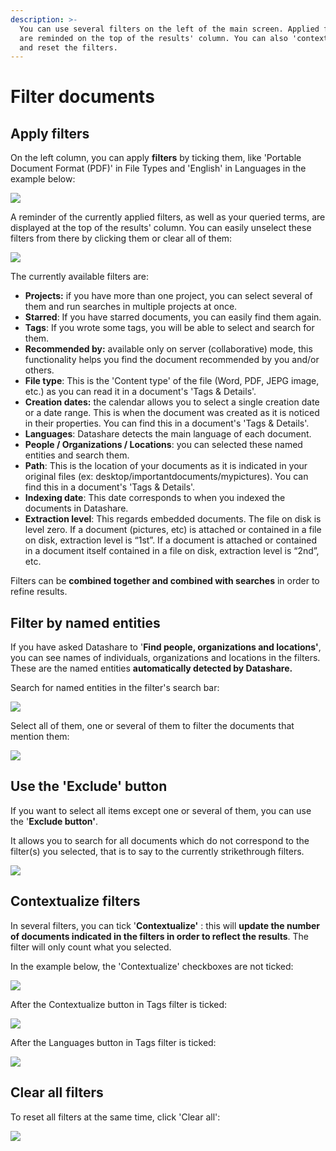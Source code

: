 ```yaml
---
description: >-
  You can use several filters on the left of the main screen. Applied filters
  are reminded on the top of the results' column. You can also 'contextualize'
  and reset the filters.
---
```


# Filter documents

## Apply filters

On the left column, you can apply **filters** by ticking them, like 'Portable Document Format (PDF)' in File Types and 'English' in Languages in the example below:

![](<../.gitbook/assets/Screenshot 2022-04-21 at 11.29.18.png>)

A reminder of the currently applied filters, as well as your queried terms, are displayed at the top of the results' column. You can easily unselect these filters from there by clicking them or clear all of them:

&#x20;

![](<../.gitbook/assets/Screenshot 2022-04-21 at 11.29.18 copy.png>)

The currently available filters are:

* **Projects:** if you have more than one project, you can select several of them and run searches in multiple projects at once.
* **Starred**: If you have starred documents, you can easily find them again.
* **Tags**: If you wrote some tags, you will be able to select and search for them.
* **Recommended by:** available only on server (collaborative) mode, this functionality helps you find the document recommended by you and/or others.
* **File type**: This is the 'Content type' of the file (Word, PDF, JEPG image, etc.) as you can read it in a document's 'Tags & Details'.
* **Creation dates:** the calendar allows you to select a single creation date or a date range. This is when the document was created as it is noticed in their properties. You can find this in a document's 'Tags & Details'.
* **Languages**: Datashare detects the main language of each document.
* **People / Organizations / Locations**: you can selected these named entities and search them.
* **Path**: This is the location of your documents as it is indicated in your original files (ex: desktop/importantdocuments/mypictures). You can find this in a document's 'Tags & Details'.
* **Indexing date**: This date corresponds to when you indexed the documents in Datashare.
* **Extraction level**: This regards embedded documents. The file on disk is level zero. If a document (pictures, etc) is attached or contained in a file on disk, extraction level is “1st”. If a document is attached or contained in a document itself contained in a file on disk, extraction level is “2nd”, etc.



Filters can be **combined together and combined with searches** in order to refine results.

## Filter by named entities

If you have asked Datashare to '**Find people, organizations and locations'**, you can see names of individuals, organizations and locations in the filters. These are the named entities **automatically detected by Datashare.**

Search for named entities in the filter's search bar:

![](<../.gitbook/assets/Screenshot 2022-04-21 at 11.41.40.png>)

Select all of them, one or several of them to filter the documents that mention them:

![](<../.gitbook/assets/Screenshot 2022-04-21 at 11.42.17.png>)

## Use the 'Exclude' button

If you want to select all items except one or several of them, you can use the '**Exclude button'**.

It allows you to search for all documents which do not correspond to the filter(s) you selected, that is to say to the currently strikethrough filters.

![](<../.gitbook/assets/Screenshot 2022-04-21 at 11.45.21.png>)

## Contextualize filters

In several filters, you can tick '**Contextualize'** : this will **update the number of documents indicated in the filters in order to reflect the results**. The filter will only count what you selected.

In the example below, the 'Contextualize' checkboxes are not ticked:

![](<../.gitbook/assets/Screenshot 2022-04-21 at 12.32.04.png>)

After the Contextualize button in Tags filter is ticked:

![](<../.gitbook/assets/Screenshot 2022-04-21 at 12.32.14 (1).png>)

After the Languages button in Tags filter is ticked:

&#x20;

![](<../.gitbook/assets/Screenshot 2022-04-21 at 12.32.22.png>)

## Clear all filters

To reset all filters at the same time, click 'Clear all':

![](<../.gitbook/assets/Screenshot 2022-04-21 at 12.36.44.png>)

